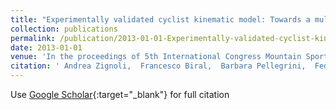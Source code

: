 ```yaml
---
title: "Experimentally validated cyclist kinematic model: Towards a multi-level biomechanical model for optimal performance analysis"
collection: publications
permalink: /publication/2013-01-01-Experimentally-validated-cyclist-kinematic-model-Towards-a-multi-level-biomechanical-model-for-optimal-performance-analysis
date: 2013-01-01
venue: 'In the proceedings of 5th International Congress Mountain Sport and Health'
citation: ' Andrea Zignoli,  Francesco Biral,  Barbara Pellegrini,  Federico Schena, &quot;Experimentally validated cyclist kinematic model: Towards a multi-level biomechanical model for optimal performance analysis.&quot; In the proceedings of 5th International Congress Mountain Sport and Health, 2013.'
---
```

Use [Google Scholar](https://scholar.google.com/scholar?q=Experimentally+validated+cyclist+kinematic+model:+Towards+a+multi+level+biomechanical+model+for+optimal+performance+analysis){:target="_blank"} for full citation